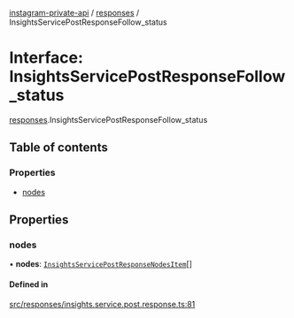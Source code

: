 [instagram-private-api](../../README.md) / [responses](../../modules/responses.md) / InsightsServicePostResponseFollow_status

# Interface: InsightsServicePostResponseFollow\_status

[responses](../../modules/responses.md).InsightsServicePostResponseFollow_status

## Table of contents

### Properties

- [nodes](InsightsServicePostResponseFollow_status.md#nodes)

## Properties

### nodes

• **nodes**: [`InsightsServicePostResponseNodesItem`](InsightsServicePostResponseNodesItem.md)[]

#### Defined in

[src/responses/insights.service.post.response.ts:81](https://github.com/Nerixyz/instagram-private-api/blob/4971f34/src/responses/insights.service.post.response.ts#L81)
